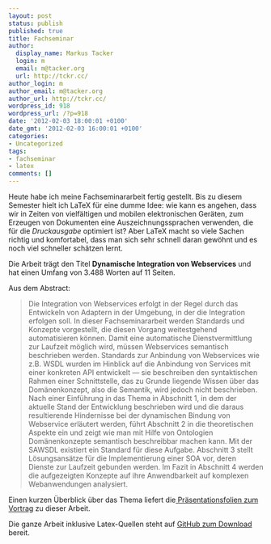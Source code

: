 ```yaml
---
layout: post
status: publish
published: true
title: Fachseminar
author:
  display_name: Markus Tacker
  login: m
  email: m@tacker.org
  url: http://tckr.cc/
author_login: m
author_email: m@tacker.org
author_url: http://tckr.cc/
wordpress_id: 918
wordpress_url: /?p=918
date: '2012-02-03 18:00:01 +0100'
date_gmt: '2012-02-03 16:00:01 +0100'
categories:
- Uncategorized
tags:
- fachseminar
- latex
comments: []
---
```

<p>Heute habe ich meine Fachseminararbeit fertig gestellt. Bis zu diesem Semester hielt ich LaTeX für eine dumme Idee: wie kann es angehen, dass wir in Zeiten von vielfältigen und mobilen elektronischen Geräten, zum Erzeugen von Dokumenten eine Auszeichnungssprachen verwenden, die für die <em>Druckausgabe</em> optimiert ist? Aber LaTeX macht so viele Sachen richtig und komfortabel, dass man sich sehr schnell daran gewöhnt und es noch viel schneller schätzen lernt.</p>
<p>Die Arbeit trägt den Titel <strong>Dynamische Integration von Webservices</strong> und hat einen Umfang von 3.488 Worten auf 11 Seiten.</p>
<p>Aus dem Abstract:</p>
<blockquote><p>Die Integration von Webservices erfolgt in der Regel durch das Entwickeln von Adaptern in der Umgebung, in der die Integration erfolgen soll. In dieser Fachseminararbeit werden Standards und Konzepte vorgestellt, die diesen Vorgang weitestgehend automatisieren können. Damit eine automatische Dienstvermittlung zur Laufzeit möglich wird, müssen Webservices semantisch beschrieben werden. Standards zur Anbindung von Webservices wie z.B. WSDL wurden im Hinblick auf die Anbindung von Services mit einer konkreten API entwickelt — sie beschreiben den syntaktischen Rahmen einer Schnittstelle, das zu Grunde liegende Wissen über das Domänenkonzept, also die Semantik, wird jedoch nicht beschrieben. Nach einer Einführung in das Thema in Abschnitt 1, in dem der aktuelle Stand der Entwicklung beschrieben wird und die daraus resultierende Hindernisse bei der dynamischen Bindung von Webservice erläutert werden, führt Abschnitt 2 in die theoretischen Aspekte ein und zeigt wie man mit Hilfe von Ontologien Domänenkonzepte semantisch beschreibbar machen kann. Mit der SAWSDL existiert ein Standard für diese Aufgabe. Abschnitt 3 stellt Lösungsansätze für die Implementierung einer SOA vor, deren Dienste zur Laufzeit gebunden werden. Im Fazit in Abschnitt 4 werden die aufgezeigten Konzepte auf ihre Anwendbarkeit auf komplexen Webanwendungen analysiert.</p></blockquote>
<p>Einen kurzen Überblick über das Thema liefert die<a href="/vortrag-fachseminar"> Präsentationsfolien zum Vortrag</a> zu dieser Arbeit.</p>
<p>Die ganze Arbeit inklusive Latex-Quellen steht auf <a href="https://github.com/tacker/fachseminar">GitHub zum Download</a> bereit.</p>
<p>&nbsp;</p>
